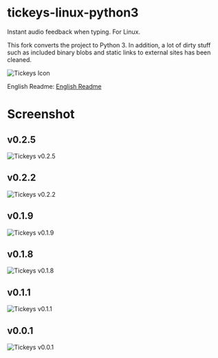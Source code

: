# tickeys-linux-python3

Instant audio feedback when typing. For Linux.

This fork converts the project to Python 3.
In addition, a lot of dirty stuff such as included binary blobs and static links to external sites has been cleaned.

![Tickeys Icon](http://img.blog.csdn.net/20150802103616846)

English Readme: [English Readme](README_en_US.md)

# Screenshot

## v0.2.5
![Tickeys v0.2.5](screenshot/tickeys_v0.2.5.png)

## v0.2.2
![Tickeys v0.2.2](screenshot/tickeys_v0.2.2.png)

## v0.1.9
![Tickeys v0.1.9](screenshot/tickeys_v0.1.9.png)

## v0.1.8
![Tickeys v0.1.8](screenshots/tickeys_v0.1.8.png)

## v0.1.1
![Tickeys v0.1.1](screenshots/tickeys_v0.1.1.png)

## v0.0.1
![Tickeys v0.0.1](screenshot/tickeys_v0.0.1.png)
